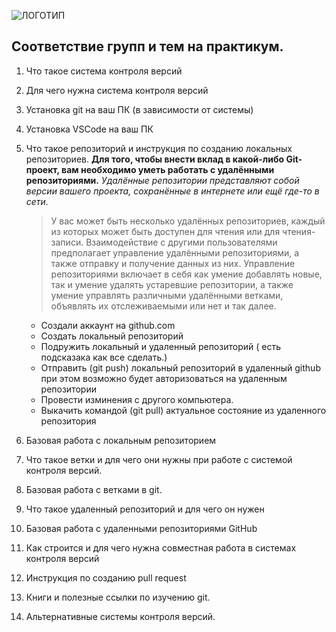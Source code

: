 ![ЛОГОТИП](logo.webp)

## Соответствие групп и тем на практикум.

1. Что такое система контроля версий
2. Для чего нужна система контроля версий
3. Установка git на ваш ПК (в зависимости от системы)
4. Установка VSCode на ваш ПК
5. Что такое репозиторий и инструкция по созданию локальных репозиториев.
   **Для того, чтобы внести вклад в какой-либо Git-проект, вам необходимо уметь работать с удалёнными репозиториями.** 
   *Удалённые репозитории представляют собой версии вашего проекта, сохранённые в интернете или ещё где-то в сети.*
    >У вас может быть несколько удалённых репозиториев, каждый из которых может быть доступен для чтения или для чтения-записи. 
    Взаимодействие с другими пользователями предполагает управление удалёнными репозиториями, а также отправку и получение данных из них. 
    Управление репозиториями включает в себя как умение добавлять новые, так и умение удалять устаревшие репозитории, а также умение управлять различными удалёнными ветками, объявлять их отслеживаемыми или нет и так далее.
    * Создали аккаунт на github.com
    * Создать локальный репозиторий
    * Подружить локальный и удаленный репозиторий ( есть подсказака как все сделать.)
    * Отправить (git push) локальный репозиторий в удаленный github при этом возможно будет авторизоваться на удаленным репозитории
    * Провести изминения с другого компьютера.
    * Выкачить командой (git pull) актуальное состояние  из удаленного репозитория

6. Базовая работа с локальным репозиторием
7. Что такое ветки и для чего они нужны при работе с системой контроля версий.
8. Базовая работа с ветками в git.
9. Что такое удаленный репозиторий и для чего он нужен
10. Базовая работа с удаленными репозиториями GitHub
11. Как строится и для чего нужна совместная работа в системах контроля версий
12. Инструкция по созданию pull request
13. Книги и полезные ссылки по изучению git.
14. Альтернативные системы контроля версий.